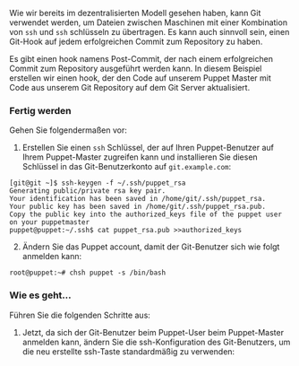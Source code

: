 Wie wir bereits im dezentralisierten Modell gesehen haben, kann Git verwendet werden, um Dateien zwischen Maschinen mit einer Kombination von `ssh` und `ssh` schlüsseln zu übertragen. Es kann auch sinnvoll sein, einen Git-Hook auf jedem erfolgreichen Commit zum Repository zu haben.

Es gibt einen hook namens Post-Commit, der nach einem erfolgreichen Commit zum Repository ausgeführt werden kann. In diesem Beispiel erstellen wir einen hook, der den Code auf unserem Puppet Master mit Code aus unserem Git Repository auf dem Git Server aktualisiert.


### Fertig werden

Gehen Sie folgendermaßen vor:

1. Erstellen Sie einen `ssh` Schlüssel, der auf Ihren Puppet-Benutzer auf Ihrem Puppet-Master zugreifen kann und installieren Sie diesen Schlüssel in das Git-Benutzerkonto auf `git.example.com`:

```
[git@git ~]$ ssh-keygen -f ~/.ssh/puppet_rsa
Generating public/private rsa key pair.
Your identification has been saved in /home/git/.ssh/puppet_rsa.
Your public key has been saved in /home/git/.ssh/puppet_rsa.pub.
Copy the public key into the authorized_keys file of the puppet user on your puppetmaster
puppet@puppet:~/.ssh$ cat puppet_rsa.pub >>authorized_keys
```

2. Ändern Sie das Puppet account, damit der Git-Benutzer sich wie folgt anmelden kann:
```
root@puppet:~# chsh puppet -s /bin/bash
```

### Wie es geht...

Führen Sie die folgenden Schritte aus:

1. Jetzt, da sich der Git-Benutzer beim Puppet-User beim Puppet-Master anmelden kann, ändern Sie die ssh-Konfiguration des Git-Benutzers, um die neu erstellte ssh-Taste standardmäßig zu verwenden: